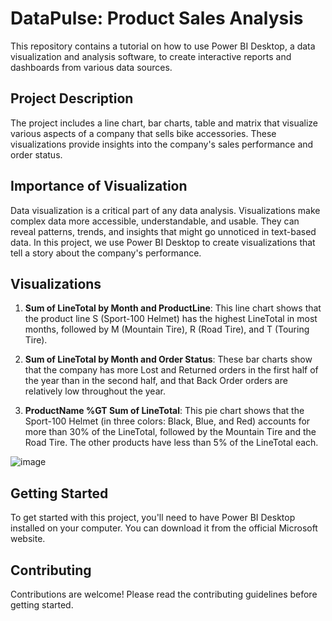 # DataPulse: Product Sales Analysis

This repository contains a tutorial on how to use Power BI Desktop, a data visualization and analysis software, to create interactive reports and dashboards from various data sources.

## Project Description

The project includes a line chart, bar charts, table and matrix that visualize various aspects of a company that sells bike accessories. These visualizations provide insights into the company's sales performance and order status.

## Importance of Visualization

Data visualization is a critical part of any data analysis. Visualizations make complex data more accessible, understandable, and usable. They can reveal patterns, trends, and insights that might go unnoticed in text-based data. In this project, we use Power BI Desktop to create visualizations that tell a story about the company's performance.

## Visualizations

1. **Sum of LineTotal by Month and ProductLine**: This line chart shows that the product line S (Sport-100 Helmet) has the highest LineTotal in most months, followed by M (Mountain Tire), R (Road Tire), and T (Touring Tire).

2. **Sum of LineTotal by Month and Order Status**: These bar charts show that the company has more Lost and Returned orders in the first half of the year than in the second half, and that Back Order orders are relatively low throughout the year.

3. **ProductName %GT Sum of LineTotal**: This pie chart shows that the Sport-100 Helmet (in three colors: Black, Blue, and Red) accounts for more than 30% of the LineTotal, followed by the Mountain Tire and the Road Tire. The other products have less than 5% of the LineTotal each.

![image](https://github.com/mohammedtareeq786/Sales_2020/assets/133824825/143cb16b-fbda-47fb-b789-f9d641ed2d3d)


## Getting Started

To get started with this project, you'll need to have Power BI Desktop installed on your computer. You can download it from the official Microsoft website.

## Contributing

Contributions are welcome! Please read the contributing guidelines before getting started.


